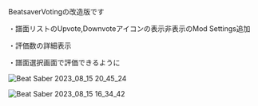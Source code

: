 BeatsaverVotingの改造版です

・譜面リストのUpvote,Downvoteアイコンの表示非表示のMod Settings追加

・評価数の詳細表示

・譜面選択画面で評価できるように

![Beat Saber 2023_08_15 20_45_24](https://github.com/scifiHerb/BeatSaverVoting/assets/109839172/086818c0-8415-4d46-bbcb-363ec20bde5b)

![Beat Saber 2023_08_15 16_34_42](https://github.com/scifiHerb/BeatSaverVoting/assets/109839172/91f56615-2a81-4b35-8606-b730f0f0c725)
